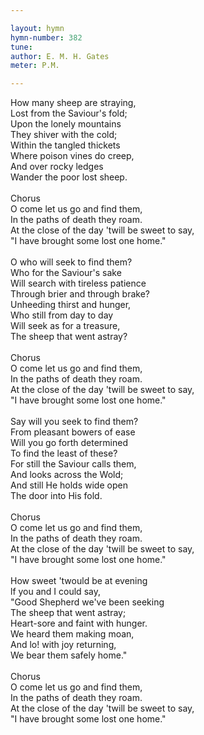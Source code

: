 ```yaml
---

layout: hymn
hymn-number: 382
tune: 
author: E. M. H. Gates
meter: P.M.

---
```

How many sheep are straying,<br>Lost from the Saviour's fold;<br>Upon the lonely mountains<br>They shiver with the cold;<br>Within the tangled thickets<br>Where poison vines do creep,<br>And over rocky ledges<br>Wander the poor lost sheep.<br><br>Chorus<br>O come let us go and find them,<br>In the paths of death they roam.<br>At the close of the day 'twill be sweet to say,<br>"I have brought some lost one home."<br><br>O who will seek to find them?<br>Who for the Saviour's sake<br>Will search with tireless patience<br>Through brier and through brake?<br>Unheeding thirst and hunger,<br>Who still from day to day<br>Will seek as for a treasure,<br>The sheep that went astray?<br><br>Chorus<br>O come let us go and find them,<br>In the paths of death they roam.<br>At the close of the day 'twill be sweet to say,<br>"I have brought some lost one home."<br><br>Say will you seek to find them?<br>From pleasant bowers of ease<br>Will you go forth determined<br>To find the least of these?<br>For still the Saviour calls them,<br>And looks across the Wold;<br>And still He holds wide open<br>The door into His fold.<br><br>Chorus<br>O come let us go and find them,<br>In the paths of death they roam.<br>At the close of the day 'twill be sweet to say,<br>"I have brought some lost one home."<br><br>How sweet 'twould be at evening<br>lf you and I could say,<br>"Good Shepherd we've been seeking<br>The sheep that went astray;<br>Heart-sore and faint with hunger.<br>We heard them making moan,<br>And lo! with joy returning,<br>We bear them safely home."<br><br>Chorus<br>O come let us go and find them,<br>In the paths of death they roam.<br>At the close of the day 'twill be sweet to say,<br>"I have brought some lost one home."<br><br><br>
